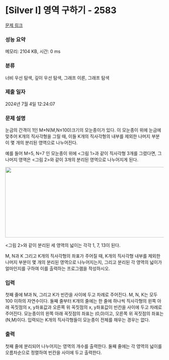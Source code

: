 # [Silver I] 영역 구하기 - 2583 

[문제 링크](https://www.acmicpc.net/problem/2583) 

### 성능 요약

메모리: 2104 KB, 시간: 0 ms

### 분류

너비 우선 탐색, 깊이 우선 탐색, 그래프 이론, 그래프 탐색

### 제출 일자

2024년 7월 4일 12:24:07

### 문제 설명

<p>눈금의 간격이 1인 M×N(M,N≤100)크기의 모눈종이가 있다. 이 모눈종이 위에 눈금에 맞추어 K개의 직사각형을 그릴 때, 이들 K개의 직사각형의 내부를 제외한 나머지 부분이 몇 개의 분리된 영역으로 나누어진다.</p>

<p>예를 들어 M=5, N=7 인 모눈종이 위에 <그림 1>과 같이 직사각형 3개를 그렸다면, 그 나머지 영역은 <그림 2>와 같이 3개의 분리된 영역으로 나누어지게 된다.</p>

<p style="text-align: center;"><img alt="" src="https://www.acmicpc.net/upload/images/zzJD2aQyF5Rm4IlOt.png" style="height:224px; width:589px"></p>

<p><그림 2>와 같이 분리된 세 영역의 넓이는 각각 1, 7, 13이 된다.</p>

<p>M, N과 K 그리고 K개의 직사각형의 좌표가 주어질 때, K개의 직사각형 내부를 제외한 나머지 부분이 몇 개의 분리된 영역으로 나누어지는지, 그리고 분리된 각 영역의 넓이가 얼마인지를 구하여 이를 출력하는 프로그램을 작성하시오.</p>

### 입력 

 <p>첫째 줄에 M과 N, 그리고 K가 빈칸을 사이에 두고 차례로 주어진다. M, N, K는 모두 100 이하의 자연수이다. 둘째 줄부터 K개의 줄에는 한 줄에 하나씩 직사각형의 왼쪽 아래 꼭짓점의 x, y좌표값과 오른쪽 위 꼭짓점의 x, y좌표값이 빈칸을 사이에 두고 차례로 주어진다. 모눈종이의 왼쪽 아래 꼭짓점의 좌표는 (0,0)이고, 오른쪽 위 꼭짓점의 좌표는(N,M)이다. 입력되는 K개의 직사각형들이 모눈종이 전체를 채우는 경우는 없다.</p>

### 출력 

 <p>첫째 줄에 분리되어 나누어지는 영역의 개수를 출력한다. 둘째 줄에는 각 영역의 넓이를 오름차순으로 정렬하여 빈칸을 사이에 두고 출력한다.</p>

